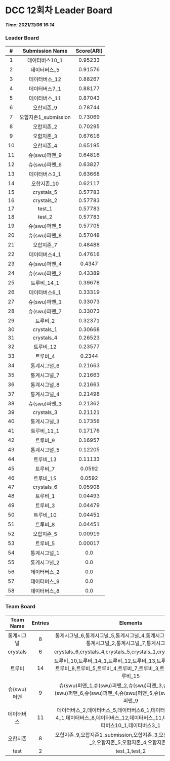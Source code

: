# DCC 12회차 Leader Board
***Time: 2021/11/06 16:14***

### Leader Board

|#|Submission Name|Score(ARI)|
|:---:|:---:|:---:|
|1|데이터버스10_1|0.95233|
|2|데이터버스_5|0.91576|
|3|데이터버스_12|0.88267|
|4|데이터버스7_1|0.88177|
|5|데이터버스_11|0.87043|
|6|오합지존_9|0.78744|
|7|오합지존1_submission|0.73069|
|8|오합지존_2|0.70295|
|9|오합지존_3|0.67616|
|10|오합지존_4|0.65195|
|11|슈(swu)퍼맨_9|0.64816|
|12|슈(swu)퍼맨_6|0.63827|
|13|데이터버스3_1|0.63668|
|14|오합지존_10|0.62117|
|15|crystals_5|0.57783|
|16|crystals_2|0.57783|
|17|test_1|0.57783|
|18|test_2|0.57783|
|19|슈(swu)퍼맨_5|0.57705|
|20|슈(swu)퍼맨_8|0.57048|
|21|오합지존_7|0.48488|
|22|데이터버스4_1|0.47616|
|23|슈(swu)퍼맨_4|0.4347|
|24|슈(swu)퍼맨_2|0.43389|
|25|트루비_14_1|0.39678|
|26|데이터버스6_1|0.33319|
|27|슈(swu)퍼맨_1|0.33073|
|28|슈(swu)퍼맨_7|0.33073|
|29|트루비_2|0.32371|
|30|crystals_1|0.30668|
|31|crystals_4|0.26523|
|32|트루비_12|0.23577|
|33|트루비_4|0.2344|
|34|통계시그널_6|0.21663|
|35|통계시그널_7|0.21663|
|36|통계시그널_8|0.21663|
|37|통계시그널_4|0.21498|
|38|슈(swu)퍼맨_3|0.21362|
|39|crystals_3|0.21121|
|40|통계시그널_3|0.17356|
|41|트루비_11_1|0.17176|
|42|트루비_9|0.16957|
|43|통계시그널_5|0.12205|
|44|트루비_13|0.11133|
|45|트루비_7|0.0592|
|46|트루비_15|0.0592|
|47|crystals_6|0.05908|
|48|트루비_1|0.04493|
|49|트루비_3|0.04479|
|50|트루비_10|0.04451|
|51|트루비_8|0.04451|
|52|오합지존_5|0.00919|
|53|트루비_5|0.00017|
|54|통계시그널_1|0.0|
|55|통계시그널_2|0.0|
|56|데이터버스_2|0.0|
|57|데이터버스_9|0.0|
|58|데이터버스_8|0.0|

### Team Board

|Team Name|Entries|Elements|
|:---:|:---:|:---:|
|통계시그널|8|통계시그널_6,통계시그널_5,통계시그널_4,통계시그널_1,통계시그널_3,통계시그널_2,통계시그널_7,통계시그널_8|
|crystals|6|crystals_6,crystals_4,crystals_5,crystals_1,crystals_2,crystals_3|
|트루비|14|트루비_10,트루비_14_1,트루비_12,트루비_13,트루비_11_1,트루비_9,트루비_8,트루비_5,트루비_4,트루비_7,트루비_3,트루비_2,트루비_1,트루비_15|
|슈(swu)퍼맨|9|슈(swu)퍼맨_1,슈(swu)퍼맨_2,슈(swu)퍼맨_3,슈(swu)퍼맨_7,슈(swu)퍼맨_6,슈(swu)퍼맨_4,슈(swu)퍼맨_5,슈(swu)퍼맨_8,슈(swu)퍼맨_9|
|데이터버스|11|데이터버스_2,데이터버스_5,데이터버스6_1,데이터버스_9,데이터버스4_1,데이터버스_8,데이터버스_12,데이터버스_11,데이터버스7_1,데이터버스10_1,데이터버스3_1|
|오합지존|8|오합지존_9,오합지존1_submission,오합지존_3,오합지존_10,오합지존_2,오합지존_5,오합지존_4,오합지존_7|
|test|2|test_1,test_2|
